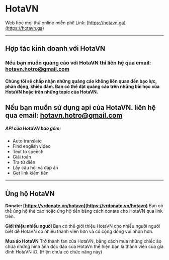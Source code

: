 # HotaVN
Web học mọi thứ online miễn phí!
Link: [https://hotavn.ga](https://hotavn.ga)

---

## Hợp tác kinh doanh với HotaVN

### Nếu bạn muốn quảng cáo với HotaVN thì liên hệ qua email: hotavn.hotro@gmail.com

#### Chúng tôi sẽ chấp nhận những quảng cáo không liên quan đến bạo lực, phản động, khiêu dâm. Bạn có thể đặt quảng cáo trên những bài học của HotaVN hoặc trên những topic của HotaVN.

## Nếu bạn muốn sử dụng api của HotaVN. liên hệ qua email: hotavn.hotro@gmail.com

##### API của HotaVN bao gồm:
+ Auto translate
+ Find english video
+ Text to speech
+ Giải toán
+ Tra từ điển
+ Lấy câu hỏi và đáp án
+ Get link kiếm tiền

---

## Ủng hộ HotaVN

**Donate: [https://vrdonate.vn/hotavn](https://vrdonate.vn/hotavn)**
Bạn có thể ủng hộ thẻ cào hoặc ủng hộ tiền bằng cách donate cho HotaVN qua link trên.

**Giới thiệu nhiều người**
Bạn có thể giới thiệu HotaVN cho nhiều người người biết để HotaVN có nhiều thành viên hơn và có cộng đồng vui nhộn hơn.

**Mua áo HotaVN**
Trở thành fan của HotaVN, bằng cách mua những chiếc áo chứa những hình ảnh độc đáo của HotaVn thể hiện bạn là thành viên của gia đình HotaVN :D. (Hiện chưa có chức năng này)
